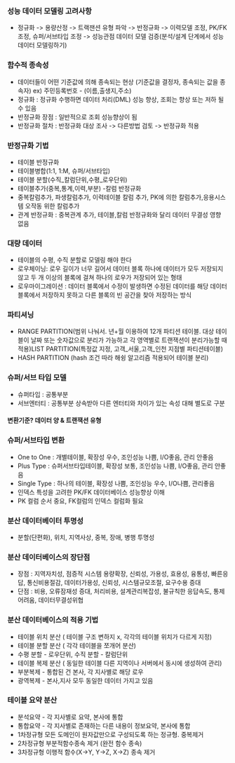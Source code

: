 ### 성능 데이터 모델링 고려사항
- 정규화 -> 용량산정 -> 트랙잰션 유형 파악 -> 반정규화 -> 이력모델 조정, PK/FK 조정, 슈퍼/서브타입 조정 -> 성능관점 데이터 모델 검증(분석/설계 단계에서 성능 데이터 모델링하기)

### 함수적 종속성 
- 데이터들이 어떤 기준값에 의해 종속되는 현상 (기준값을 결정자, 종속되는 값을 종속자) ex) 주민등록번호 - (이름,출생지,주소)
- 정규화 : 정규화 수행하면 데이터 처리(DML) 성능 향상, 조회는 향상 또는 저하 될수 있음
- 반정규화 장점 : 일반적으로 조회 성능향상이 됨
- 반정규화 절차 : 반정규화 대상 조사 -> 다른방법 검토 -> 반정규화 적용

### 반정규화 기법
- 테이블 반정규화
- 테이블병합(1:1, 1:M, 슈퍼/서브타입)
- 테이블 분할(수직_칼럼단위,수평_로우단위)
- 테이블추가(중복,통계,이력,부분) -칼럼 반정규화
- 중복칼럼추가, 파생칼럼추가, 이력테이블 칼럼 추가, PK에 의한 칼럼추가,응용시스템 오작동 위한 칼럼추가
- 관계 반정규화 : 중복관계 추가, 테이블,칼럼 반정규화와 달리 데이터 무결성 영향 없음
### 대량 데이터
- 테이블의 수평, 수직 분할로 모델링 해야 한다
- 로우체이닝: 로우 길이가 너무 길어서 데이터 블록 하나에 데이터가 모두 저장되지 않고 두 개 이상의 블록에 걸쳐 하나의 로우가 저장되어 있는 형태
- 로우마이그레이션 : 데이터 블록에서 수정이 발생하면 수정된 데이터를 해당 데이터 블록에서 저장하지 못하고 다른 블록의 빈 공간을 찾아 저장하는 방식
### 파티셔닝

- RANGE PARTITION(범위 나눠서. 년+월 이용하여 12개 파티션 테이블. 대상 테이블이 날짜 또는 숫자값으로 분리가 가능하고 각 영역별로 트랜잭션이 분리가능할 때 적용)LIST PARTITION(특정값 지정, 고객_서울,고객_인천 지점별 파티션테이블) 
- HASH PARTITION (hash 조건 따라 해슁 알고리즘 적용되어 테이블 분리)
### 슈퍼/서브 타입 모델 

- 슈퍼타입 : 공통부분 
- 서브엔터티 : 공통부분 상속받아 다른 엔터티와 차이가 있는 속성 대해 별도로 구분
#### 변환기준? 데이터 양 & 트랜잭션 유형

### 슈퍼/서브타입 변환
- One to One : 개별테이블, 확장성 우수, 조인성능 나쁨, I/O좋음, 관리 안좋음
- Plus Type : 슈퍼서브타입테이블, 확장성 보통, 조인성능 나쁨, I/O좋음, 관리 안좋음
- Single Type : 하나의 테이블, 확장성 나쁨, 조인성능 우수, I/O나쁨, 관리좋음
- 인덱스 특성을 고려한 PK/FK 데이터베이스 성능향상 이해 
- PK 컬럼 순서 중요, FK컬럼의 인덱스 컬럼화 필요

### 분산 데이터베이터 투명성
- 분할(단편화), 위치, 지역사상, 중복, 장애, 병행 투명성
### 분산 데이터베이스의 장단점
- 장점 : 지역자치성, 점증적 시스템 용량확장, 신뢰성, 가용성, 효용성, 융통성, 빠른응답, 통신비용절감, 데이터가용성, 신뢰성, 시스템규모조절, 요구수용 증대
- 단점 : 비용, 오류잠재성 증대, 처리비용, 설계관리복잡성, 불규칙한 응답속도, 통제어려움, 데이터무결성위협
### 분산 데이터베이스의 적용 기법
- 테이블 위치 분산 ( 테이블 구조 변하지 x, 각각의 테이블 위치가 다르게 지정)
- 테이블 분할 분산 ( 각각 테이블을 쪼개어 분산)
- 수평 분할 - 로우단위, 수직 분할 - 칼럼단위
- 테이블 복제 분산 ( 동일한 테이블 다른 지역이나 서버에서 동시에 생성하여 관리)
- 부분복제 - 통합된 건 본사, 각 지사별로 해당 로우 
- 광역복제 - 본사,지사 모두 동일한 데이터 가지고 있음
### 테이블 요약 분산 
- 분석요약 - 각 지사별로 요약, 본사에 통합
- 통합요약 - 각 지사별로 존재하는 다른 내용이 정보요약, 본사에 통합
- 1차정규형 모든 도메인이 원자값만으로 구성되도록 하는 정규형. 중복제거
- 2차정규형 부분적함수종속 제거 (완전 함수 종속)
- 3차정규형 이행적 함수(X->Y, Y->Z, X->Z) 종속 제거
